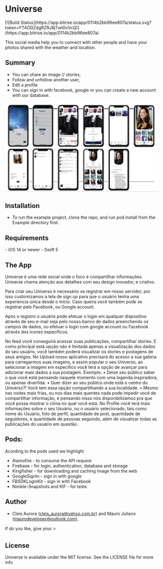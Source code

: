 <h1>Universe</h1>
[![Build Status](https://app.bitrise.io/app/0114b2bb96ee807a/status.svg?token=YT4ODZdgRZRJ8jTwt0vVcQ)](https://app.bitrise.io/app/0114b2bb96ee807a)


This social media help you to connect with other people and have your photos shared with the weather and location.

<h2>Summary</h2>

- You can share an image // stories,
- Follow and unfollow another user, 
- Edit a profile
- You can sign in with facebook, google or you can create a new account with our database.

![](telas.png)

<h2>Installation</h2>

- To run the example project, clone the repo, and run pod install from the Example directory first.
		
<h2>Requirements</h2>
- iOS 14 or newer
- Swift 5

<h2>The App</h2>
Universe é uma rede social onde o foco é compartilhar informações.
Universe chama atenção aos detalhes com seu design inovador, e criativo.

Para criar seu Universo é necessário se registrar em nosso servidor, por isso customizamos a tela de sign up para que o usuário tenha uma experiencia única desde o início.
Caso queira você também pode se registrar pelo Facebook, ou Google account.

Após o registro o usuário pode efetuar o login em qualquer dispositivo através de seu e-mail seja pelo nosso banco de dados preenchendo os campos de dados, ou efetuar o login com google account ou Facebook através dos ícones específicos.


No feed você conseguirá acessar suas publicações, compartilhar stories.
E como principal está opção não é limitada apenas a visualização dos dados do seu usuário, você também poderá visualizar os stories e postagens de seus amigos.
No Upload nosso aplicativo precisará do acesso a sua galeria para carregarmos suas imagens, e assim popular o seu Universo, ao selecionar a imagem em especifico você terá a opção de avançar para adicionar mais dados a sua postagem.
Exemplo:
•	Deixe seu público saber o que você está pensando naquele momento com uma legenda inspiradora, ou apenas divertida.
•	Quer dizer ao seu público onde está o centro do Universo?! Você tem essa opção compartilhando a sua localidade.
•	Mesmo nas noites mais frias, ou nos dias mais quentes nada pode impedir você de compartilhar informação, e pensando nisso nós disponibilizamos pra que você possa mostrar o clima no qual você está.
No Profile você terá mais informações sobre o seu Usuário, ou o usuário selecionado, tais como nome do Usuário, foto de perfil, quantidade de post, quantidade de seguidores, e quantidade de pessoas seguindo, além de visualizar todas as publicações do usuário em questão.



<h2>Pods:</h2> 

Acording to the pods used we highlight

  - Alamofire - to consume the API request
  - Firebase - for login, authentication, database and storage
  - Kingfisher - for downloading and caching image from the web
  - GoogleSignIn - sign in with google
  - FBSDKLoginKit - sign in with Facebook
  - Nimble-Snapshots and KIF - for tests


<h2>Author</h2>

- Cleís Aurora (cleis_aurora@yahoo.com.br) and Mauro Juliano (maurodeveloper@outlook.com), 


If do you like, give your ⭐️

<h2>License</h2>
Universe is available under the MIT license. See the LICENSE file for more info

